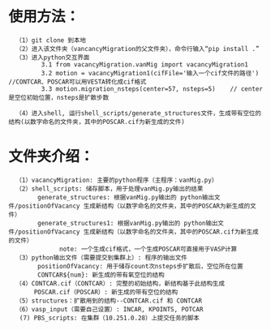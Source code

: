 # 使用方法：
      （1）git clone 到本地
      （2）进入该文件夹（vancancyMigration的父文件夹），命令行输入“pip install .”
      （3）进入python交互界面
             3.1 from vacancyMigration.vanMig import vacancyMigration1
             3.2 motion = vacancyMigration1(cifFile='输入一个cif文件的路径')   //CONTCAR、POSCAR可以用VESTA转化成cif格式
             3.3 motion.migration_nsteps(center=57, nsteps=5)    // center是空位初始位置，nsteps是扩散步数
             
      （4）进入shell, 运行shell_scripts/generate_structures文件，生成带有空位的结构(以数字命名的文件夹，其中的POSCAR.cif为新生成的文件)
      

# 文件夹介绍：
      （1）vacancyMigration: 主要的python程序（主程序：vanMig.py）
      （2）shell_scripts: 储存脚本，用于处理vanMig.py输出的结果
            generate_structures: 根据vanMig.py输出的 python输出文件/positionOfVacancy 生成新结构（以数字命名的文件夹，其中的POSCAR为新生成的文件）
            generate_structures1: 根据vanMig.py输出的 python输出文件/positionOfVacancy 生成新结构（以数字命名的文件夹，其中的POSCAR.cif为新生成的文件）
                  note: 一个生成cif格式，一个生成POSCAR可直接用于VASP计算
      （3）python输出文件（需要提交到集群上）: 程序的输出文件
            positionOfVacancy: 用于储存count次nsteps步扩散后，空位所在位置
            CONTCAR${num}: 新生成的带有氧空位的结构
      （4）CONTCAR.cif（CONTCAR）: 完整的初始结构，新结构基于此结构生成
           POSCAR.cif（POSCAR）: 新生成的带有空位的结构
      （5）structures：扩散用到的结构--CONTCAR.cif 和 CONTCAR
      （6）vasp_input（需要自己设置）: INCAR, KPOINTS, POTCAR
       (7) PBS_scripts: 在集群（10.251.0.28）上提交任务的脚本
